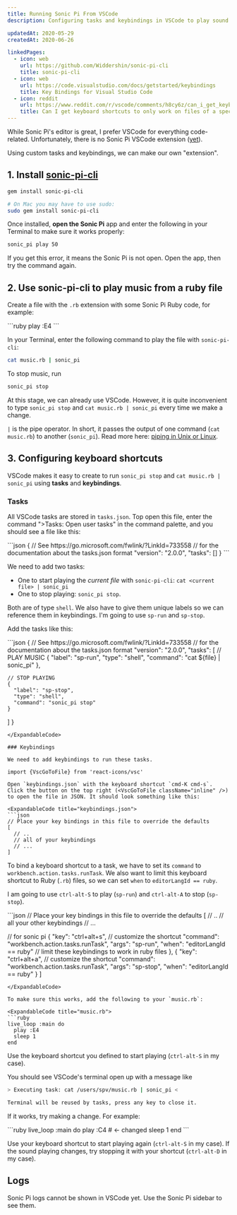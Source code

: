 ```yaml
---
title: Running Sonic Pi From VSCode
description: Configuring tasks and keybindings in VSCode to play sound from Sonic Pi on a single keystroke.

updatedAt: 2020-05-29
createdAt: 2020-06-26

linkedPages:
  - icon: web
    url: https://github.com/Widdershin/sonic-pi-cli
    title: sonic-pi-cli
  - icon: web
    url: https://code.visualstudio.com/docs/getstarted/keybindings
    title: Key Bindings for Visual Studio Code
  - icon: reddit
    url: https://www.reddit.com/r/vscode/comments/h8cy6z/can_i_get_keyboard_shortcuts_to_only_work_on/
    title: Can I get keyboard shortcuts to only work on files of a specific extension?
---
```


While Sonic Pi's editor is great, I prefer VSCode for everything code-related. Unfortunately, there is no Sonic Pi VSCode extension ([yet](https://in-thread.sonic-pi.net/t/vs-code-extension/3935/38)).

Using custom tasks and keybindings, we can make our own "extension".

## 1. Install [sonic-pi-cli](https://github.com/Widdershin/sonic-pi-cli)

```bash
gem install sonic-pi-cli

# On Mac you may have to use sudo:
sudo gem install sonic-pi-cli
```

Once installed, **open the Sonic Pi** app and enter the following in your Terminal to make sure it works properly:

```bash
sonic_pi play 50
```

<Alert variant="warning" title="ERROR: Sonic Pi is not listening on 4557 - is it running?">

If you get this error, it means the Sonic Pi is not open. Open the app, then try the command again.

</Alert>

## 2. Use sonic-pi-cli to play music from a ruby file

Create a file with the `.rb` extension with some Sonic Pi Ruby code, for example:

<ExpandableCode title="music.ruby">
```ruby
play :E4
```
</ExpandableCode>

In your Terminal, enter the following command to play the file with `sonic-pi-cli`:

```bash
cat music.rb | sonic_pi
```

To stop music, run

```bash
sonic_pi stop
```

At this stage, we can already use VSCode. However, it is quite inconvenient to type `sonic_pi stop` and `cat music.rb | sonic_pi` every time we make a change.

<Alert compact variant="primary" title="What does the '|' character mean?">

`|` is the pipe operator. In short, it passes the output of one command (`cat music.rb`) to another (`sonic_pi`). Read more here: [piping in Unix or Linux](https://www.geeksforgeeks.org/piping-in-unix-or-linux/).

</Alert>

## 3. Configuring keyboard shortcuts

VSCode makes it easy to create to run `sonic_pi stop` and `cat music.rb | sonic_pi` using **tasks** and **keybindings**.

### Tasks

All VSCode tasks are stored in `tasks.json`. Top open this file, enter the command ">Tasks: Open user tasks" in the command palette, and you should see a file like this:

<ExpandableCode title="tasks.json">
```json
{
  // See https://go.microsoft.com/fwlink/?LinkId=733558
  // for the documentation about the tasks.json format
  "version": "2.0.0",
  "tasks": []
}
```
</ExpandableCode>

We need to add two tasks:

- One to start playing the _current file_ with `sonic-pi-cli`: `cat <current file> | sonic_pi`
- One to stop playing: `sonic_pi stop`.

Both are of type `shell`. We also have to give them unique labels so we can reference them in keybindings. I'm going to use `sp-run` and `sp-stop`.

Add the tasks like this:

<ExpandableCode title="tasks.json">
```json
{
  // See https://go.microsoft.com/fwlink/?LinkId=733558
  // for the documentation about the tasks.json format
  "version": "2.0.0",
  "tasks": [
    // PLAY MUSIC
    {
      "label": "sp-run",
      "type": "shell",
      "command": "cat ${file} | sonic_pi"
    },

    // STOP PLAYING
    {
      "label": "sp-stop",
      "type": "shell",
      "command": "sonic_pi stop"
    }
  ]
}
```
</ExpandableCode>

### Keybindings

We need to add keybindings to run these tasks.

import {VscGoToFile} from 'react-icons/vsc'

Open `keybindings.json` with the keyboard shortcut `cmd-K cmd-s`. Click the button on the top right (<VscGoToFile className="inline" />) to open the file in JSON. It should look something like this:

<ExpandableCode title="keybindings.json">
```json 
// Place your key bindings in this file to override the defaults
[
  // ..
  // all of your keybindings
  // ...
]
```
</ExpandableCode>

To bind a keyboard shortcut to a task, we have to set its `command` to `workbench.action.tasks.runTask`. We also want to limit this keyboard shortcut to Ruby (`.rb`) files, so we can set `when` to `editorLangId == ruby`.

I am going to use `ctrl-alt-S` to play (`sp-run`) and `ctrl-alt-A` to stop (`sp-stop`).

<ExpandableCode title="keybindings.json">
```json
// Place your key bindings in this file to override the defaults
[
  // ..
  // all your other keybindings
  // ...

  // for sonic pi
  {
    "key": "ctrl+alt+s", // customize the shortcut
    "command": "workbench.action.tasks.runTask",
    "args": "sp-run",
    "when": "editorLangId == ruby" // limit these keybindings to work in ruby files
  },
  {
    "key": "ctrl+alt+a", // customize the shortcut
    "command": "workbench.action.tasks.runTask",
    "args": "sp-stop",
    "when": "editorLangId == ruby"
  }
]
```
</ExpandableCode>

To make sure this works, add the following to your `music.rb`:

<ExpandableCode title="music.rb">
```ruby 
live_loop :main do
  play :E4
  sleep 1
end
```
</ExpandableCode>

Use the keyboard shortcut you defined to start playing (`ctrl-alt-S` in my case).

You should see VSCode's terminal open up with a message like

```bash
> Executing task: cat /users/spv/music.rb | sonic_pi <

Terminal will be reused by tasks, press any key to close it.
```

If it works, try making a change. For example:

<ExpandableCode title="music.rb">
```ruby
live_loop :main do
  play :C4 # <- changed
  sleep 1
end
```
</ExpandableCode>

Use your keyboard shortcut to start playing again (`ctrl-alt-S` in my case). If the sound playing changes, try stopping it with your shortcut (`ctrl-alt-D` in my case).

## Logs

Sonic Pi logs cannot be shown in VSCode yet. Use the Sonic Pi sidebar to see them.
